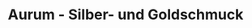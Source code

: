 ---
title: "Aurum - Silber- und Goldschmuck"
url: /sasbachwalden/aurum-silber-und-goldschmuck/
shop: Schmuck
---